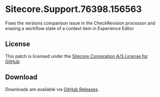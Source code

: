 # Sitecore.Support.76398.156563
Fixes the versions comparison issue in the CheckRevision processor and erasing a workflow state of a context item in Experience Editor

## License  
This patch is licensed under the [Sitecore Corporation A/S License for GitHub](https://github.com/sitecoresupport/Sitecore.Support.76398.156563/blob/master/LICENSE).  

## Download  
Downloads are available via [GitHub Releases](https://github.com/sitecoresupport/Sitecore.Support.76398.156563/releases).  
